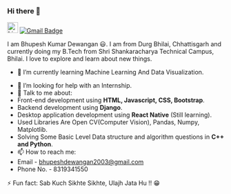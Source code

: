 ### Hi there 👋

<!-- <a href="https://www.linkedin.com/in/bhupesh-dewangan-7121851ba/"><img src="imgs/linkedin.svg" alt="LinkedIn"></a> -->

[<img src="https://img.shields.io/badge/LinkedIn-282C34?logo=linkedin&logoColor=0077B5" alt="LinkedIn logo" title="LinkedIn" height="25" />](https://www.linkedin.com/in/bhupesh-dewangan-7121851ba/)
[![Gmail Badge](https://img.shields.io/badge/-bhupeshdewangan2003@gmail.com-c14438?style=flat-square&logo=Gmail&logoColor=white&link=mailto:bhupeshdewangan2003@gmail.com)](mailto:bhupeshdewangan2003@gmail.com)

<!--
**BhupeshDewangan/BhupeshDewangan** is a ✨ _special_ ✨ repository because its `README.md` (this file) appears on your GitHub profile.

Here are some ideas to get you started:
-->
I am Bhupesh Kumar Dewangan 😃. I am from Durg Bhilai, Chhattisgarh and currently doing my B.Tech from Shri Shankaracharya Technical Campus, Bhilai. I love to explore and learn about new things.

<!-- - 🔭 I’m currently working on ... -->
- 🌱 I’m currently learning Machine Learning And Data Visualization.
<!-- - 👯 I’m looking to collaborate on ... -->
- 🤔 I’m looking for help with an Internship.
- 💬 Talk to me about:
- Front-end development using **HTML, Javascript, CSS, Bootstrap**.
- Backend development using **Django**.
- Desktop application development using **React Native** (Still learning).
- Used Libraries Are Open CV(Computer Vision), Pandas, Numpy, Matplotlib.
- Solving Some Basic Level Data structure and algorithm questions in **C++ and Python**.
- 📫 How to reach me: 
- Email - bhupeshdewangan2003@gmail.com
- Phone No. - 8319341550
<!-- - 😄 Pronouns: -->
⚡ Fun fact: Sab Kuch Sikhte Sikhte, Ulajh Jata Hu !! 😁
